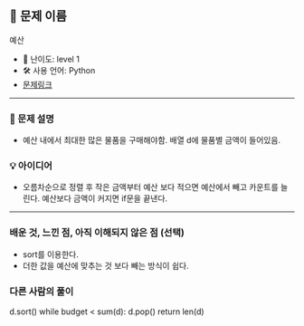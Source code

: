 ## 📘 문제 이름

예산

- 🧩 난이도: level 1
- 🛠 사용 언어: Python
- [문제링크](https://school.programmers.co.kr/learn/courses/30/lessons/12982#)

---

### 🧠 문제 설명

- 예산 내에서 최대한 많은 물품을 구매해야함. 배열 d에 물품별 금액이 들어있음.

### 💡 아이디어

- 오름차순으로 정렬 후 작은 금액부터 예산 보다 적으면 예산에서 빼고 카운트를 늘린다. 예산보다 금액이 커지면 if문을 끝낸다.

---

### 배운 것, 느낀 점, 아직 이해되지 않은 점 (선택)

- sort를 이용한다.
- 더한 값을 예산에 맞추는 것 보다 빼는 방식이 쉽다.

### 다른 사람의 풀이

d.sort()
while budget < sum(d):
d.pop()
return len(d)
